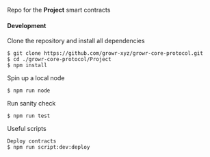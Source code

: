 Repo for the **Project** smart contracts

#### Development

Clone the repository and install all dependencies

```
$ git clone https://github.com/growr-xyz/growr-core-protocol.git
$ cd ./growr-core-protocol/Project
$ npm install
```

Spin up a local node

```
$ npm run node
```

Run sanity check

```
$ npm run test
```

Useful scripts

```
Deploy contracts
$ npm run script:dev:deploy
```
